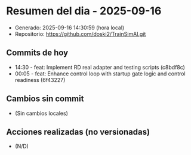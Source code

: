 # Resumen del dia - 2025-09-16

- Generado: 2025-09-16 14:30:59 (hora local)
- Repositorio: https://github.com/doski2/TrainSimAI.git

## Commits de hoy

- 14:30 - feat: Implement RD real adapter and testing scripts (c8bdf8c)
- 00:05 - feat: Enhance control loop with startup gate logic and control readiness (6f43227)

## Cambios sin commit

- (Sin cambios locales)

## Acciones realizadas (no versionadas)

- (N/D)

